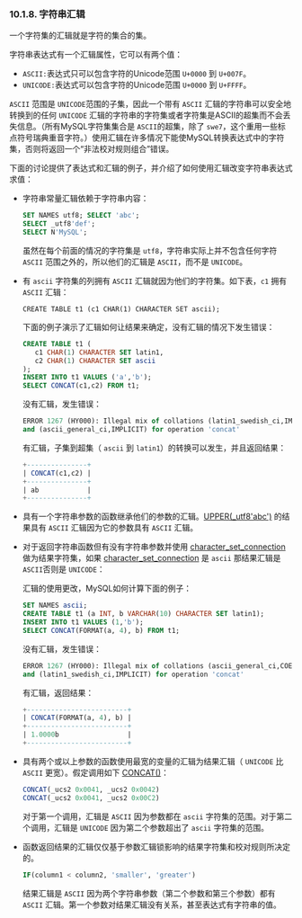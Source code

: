 ### 10.1.8. 字符串汇辑

一个字符集的汇辑就是字符的集合的集。

字符串表达式有一个汇辑属性，它可以有两个值：

* `ASCII:`表达式只可以包含字符的Unicode范围 `U+0000` 到 `U+007F`。
* `UNICODE:`表达式可以包含字符的Unicode范围 `U+0000` 到 `U+FFFF`。

`ASCII` 范围是 `UNICODE`范围的子集，因此一个带有 `ASCII` 汇辑的字符串可以安全地转换到的任何 `UNICODE` 汇辑的字符串的字符集或者字符集是ASCII的超集而不会丢失信息。（所有MySQL字符集集合是 `ASCII`的超集，除了 `swe7`，这个重用一些标点符号瑞典重音字符。）使用汇辑在许多情况下能使MySQL转换表达式中的字符集，否则将返回一个“非法校对规则组合”错误。

下面的讨论提供了表达式和汇辑的例子，并介绍了如何使用汇辑改变字符串表达式求值：

* 字符串常量汇辑依赖于字符串内容：
   ```sql
   SET NAMES utf8; SELECT 'abc';
   SELECT _utf8'def';
   SELECT N'MySQL';
   ```

    虽然在每个前面的情况的字符集是 `utf8`，字符串实际上并不包含任何字符 `ASCII` 范围之外的，所以他们的汇辑是 `ASCII`，而不是 `UNICODE`。

* 有 `ascii` 字符集的列拥有 `ASCII` 汇辑就因为他们的字符集。如下表，`c1` 拥有 `ASCII` 汇辑：
   ```slq
   CREATE TABLE t1 (c1 CHAR(1) CHARACTER SET ascii);
   ```

    下面的例子演示了汇辑如何让结果来确定，没有汇辑的情况下发生错误：
    ```sql
    CREATE TABLE t1 (
       c1 CHAR(1) CHARACTER SET latin1,
       c2 CHAR(1) CHARACTER SET ascii
    );
    INSERT INTO t1 VALUES ('a','b');
    SELECT CONCAT(c1,c2) FROM t1;
    ```

    没有汇辑，发生错误：
    ```sql
    ERROR 1267 (HY000): Illegal mix of collations (latin1_swedish_ci,IMPLICIT)
    and (ascii_general_ci,IMPLICIT) for operation 'concat'
    ```

    有汇辑，子集到超集（ `ascii` 到 `latin1`）的转换可以发生，并且返回结果：
    ```sql
    +---------------+
    | CONCAT(c1,c2) |
    +---------------+
    | ab            |
    +---------------+
    ```

* 具有一个字符串参数的函数继承他们的参数的汇辑。[UPPER(_utf8'abc')]() 的结果具有 `ASCII` 汇辑因为它的参数具有 `ASCII` 汇辑。
* 对于返回字符串函数但有没有字符串参数并使用 [character_set_connection]() 做为结果字符集，如果 [character_set_connection]() 是 `ascii` 那结果汇辑是 `ASCII`否则是 `UNICODE`：


    汇辑的使用更改，MySQL如何计算下面的例子：

    ```sql
    SET NAMES ascii;
    CREATE TABLE t1 (a INT, b VARCHAR(10) CHARACTER SET latin1);
    INSERT INTO t1 VALUES (1,'b');
    SELECT CONCAT(FORMAT(a, 4), b) FROM t1;
    ```

    没有汇辑，发生错误：

    ```sql
    ERROR 1267 (HY000): Illegal mix of collations (ascii_general_ci,COERCIBLE)
    and (latin1_swedish_ci,IMPLICIT) for operation 'concat'
    ```

    有汇辑，返回结果：

     ```sql
    +-------------------------+
    | CONCAT(FORMAT(a, 4), b) |
    +-------------------------+
    | 1.0000b                 |
    +-------------------------+
    ```

* 具有两个或以上参数的函数使用最宽的变量的汇辑为结果汇辑（ `UNICODE` 比 `ASCII` 更宽）。假定调用如下 [CONCAT()]()：

    ```sql
    CONCAT(_ucs2 0x0041, _ucs2 0x0042)
    CONCAT(_ucs2 0x0041, _ucs2 0x00C2)
    ```

    对于第一个调用，汇辑是 `ASCII` 因为参数都在 `ascii` 字符集的范围。对于第二个调用，汇辑是 `UNICODE` 因为第二个参数超出了 `ascii` 字符集的范围。

* 函数返回结果的汇辑仅仅基于参数汇辑锁影响的结果字符集和校对规则所决定的。

    ```sql
    IF(column1 < column2, 'smaller', 'greater')
    ```

    结果汇辑是 `ASCII` 因为两个字符串参数（第二个参数和第三个参数）都有 `ASCII` 汇辑。第一个参数对结果汇辑没有关系，甚至表达式有字符串的值。
